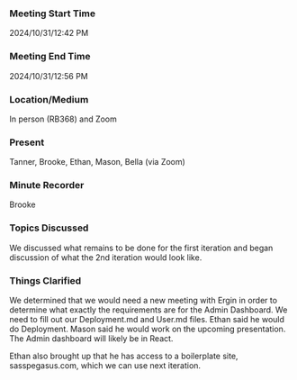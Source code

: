 ### Meeting Start Time

2024/10/31/12:42 PM

### Meeting End Time

2024/10/31/12:56 PM

### Location/Medium

In person (RB368) and Zoom

### Present

Tanner, Brooke, Ethan, Mason, Bella (via Zoom)

### Minute Recorder

Brooke

### Topics Discussed

We discussed what remains to be done for the first iteration and began discussion of what the 2nd iteration would look like.

### Things Clarified
We determined that we would need a new meeting with Ergin in order to determine what exactly the requirements are for the Admin Dashboard.
We need to fill out our Deployment.md and User.md files. Ethan said he would do Deployment. Mason said he would work on the 
upcoming presentation. The Admin dashboard will likely be in React.

Ethan also brought up that he has access to a boilerplate site, sasspegasus.com, which we can use next iteration.
